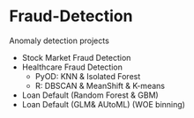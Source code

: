 # Fraud-Detection
Anomaly detection projects

- Stock Market Fraud Detection
- Healthcare Fraud Detection
    - PyOD: KNN & Isolated Forest 
    - R: DBSCAN & MeanShift & K-means
- Loan Default (Random Forest & GBM)
- Loan Default (GLM& AUtoML) (WOE binning)
